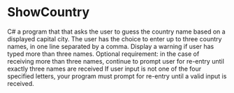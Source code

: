# ShowCountry
C# a program that that asks the user to guess the country name based on a displayed capital city. 
The user has the choice to enter up to three country names, in one line separated by a comma.
Display a warning if user has typed more than three names. 
Optional requirement: in the case of receiving more than three names, continue to prompt user for re-entry until exactly three names are received
If user input is not one of the four specified letters, your program must prompt for re-entry until a valid input is received.
